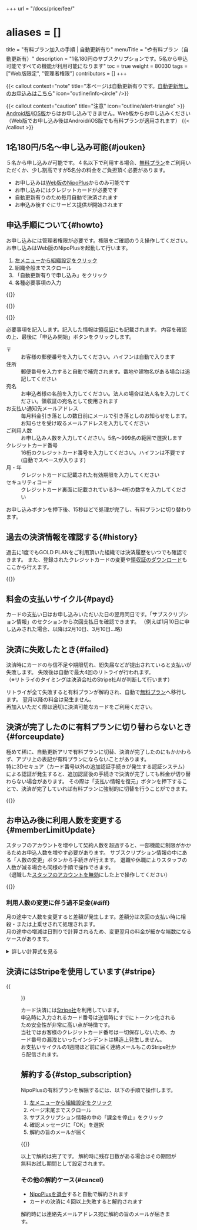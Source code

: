 +++
url = "/docs/price/fee/"
# aliases = []
title = "有料プラン加入の手順 | 自動更新有り"
menuTitle = "💳有料プラン（自動更新有）"
description = "1名180円のサブスクリプションです。5名から申込可能ですべての機能が利用可能になります"
toc = true
weight = 80030
tags = ["Web版限定", "管理者権限"]
contributors = []
+++

{{< callout context="note" title="本ページは自動更新有りです。[自動更新無しのお申込みはこちら](/docs/price/invoice/)" icon="outline/info-circle" />}}

{{< callout context="caution" title="注意" icon="outline/alert-triangle" >}}
[Android版](https://play.google.com/store/apps/details?id=jp.sndbox.nipoplus)/[iOS版](https://apps.apple.com/jp/app/nipoplus/id1625797169)からはお申し込みできません。Web版からお申し込みください（Web版でお申し込み後はAndroid/iOS版でも有料プランが適用されます）
{{< /callout >}}

## 1名180円/5名〜申し込み可能{#jouken}

５名から申し込みが可能です。４名以下で利用する場合、[無料プラン](/docs/price/free/)をご利用いただくか、少し割高ですが5名分の料金をご負担頂く必要があります。

- お申し込みは[Web版のNipoPlus](https://nipoplus.sndbox.jp/)からのみ可能です
- お申し込みにはクレジットカードが必要です
- 自動更新有りのため毎月自動で決済されます
- お申込み後すぐにサービス提供が開始されます

## 申込手順について{#howto}

お申し込みには管理者権限が必要です。権限をご確認のうえ操作してください。  
お申し込みはWeb版のNipoPlusを起動して行います。

1. [左メニューから組織設定をクリック](/docs/manual/initial-setting/staff/rank/#rootSettingBtn)
2. 組織全般までスクロール
3. 「自動更新有りで申し込み」をクリック
4. 各種必要事項の入力

{{<icatch filename="img/entry" msg="組織設定から申込みができます。自動更新有りはクレジットカードが必要です">}}

{{<nextArrow>}}

{{<icatch filename="img/input-card" msg="クレジットカード番号や申込み人数などの必要事項を記入してください" alice="pc">}}

必要事項を記入します。記入した情報は[領収証](/docs/price/receipt/)にも記載されます。
内容を確認の上、最後に「申込み開始」ボタンをクリックします。

<dl class="basic">
  <dt>〒</dt>
  <dd>お客様の郵便番号を入力してください。ハイフンは自動で入ります</dd>
  <dt>住所</dt>
  <dd>郵便番号を入力すると自動で補完されます。番地や建物名がある場合は追記してください</dd>
  <dt>宛名</dt>
  <dd>お申込者様の名前を入力してください。法人の場合は法人名を入力してください。領収証の宛名として使用されます</dd>
  <dt>お支払い通知先メールアドレス</dt>
  <dd>毎月料金引き落としの数日前にメールで引き落としのお知らせをします。お知らせを受け取るメールアドレスを入力してください</dd>
  <dt>ご利用人数</dt>
  <dd>お申し込み人数を入力してください。5名〜999名の範囲で選択します</dd>
  <dt>クレジットカード番号</dt>
  <dd>16桁のクレジットカード番号を入力してください。ハイフンは不要です(自動でスペースが入ります)</dd>
  <dt>月・年</dt>
  <dd>クレジットカードに記載された有効期限を入力してください</dd>
  <dt>セキュリティコード</dt>
  <dd>クレジットカード裏面に記載されている3〜4桁の数字を入力してください</dd>
</dl>

お申し込みボタンを押下後、15秒ほどで処理が完了し、有料プランに切り替わります。

## 過去の決済情報を確認する{#history}

過去に1度でもGOLD PLANをご利用頂いた組織では決済履歴をいつでも確認できます。
また、登録されたクレジットカードの変更や[領収証のダウンロード](/docs/price/receipt/)もここから行えます。

{{<icatch filename="img/receipt" msg="これまでの決済履歴を確認したり領収証のダウンロードもできます">}}

## 料金の支払いサイクル{#payd}

カードの支払い日はお申し込みいただいた日の翌月同日です。「サブスクリプション情報」のセクションから次回支払日を確認できます。
（例えば1月10日に申し込みされた場合、以降は2月10日、3月10日...略）

## 決済に失敗したとき{#failed}

決済時にカードの与信不足や期限切れ、紛失届などが提出されていると支払いが失敗します。
失敗後は自動で最大4回のリトライが行われます。  
（※リトライのタイミングは決済会社のStripe社AIが判断して行います）

リトライが全て失敗すると有料プランが解約され、自動で[無料プラン](/docs/price/free/)へ移行します。
翌月以降の料金は発生ません。  
再加入いただく際は適切に決済可能なカードをご利用ください。

## 決済が完了したのに有料プランに切り替わらないとき{#forceupdate}

極めて稀に、自動更新アリで有料プランに切替、決済が完了したのにもかかわらず、アプリ上の表記が有料プランにならないことがあります。  
特に3Dセキュア（カード番号以外の追加認証手続きが発生する認証システム）による認証が発生すると、追加認証後の手続きで決済が完了しても料金が切り替わらない場合があります。
その際は「支払い情報を復元」ボタンを押下することで、決済が完了していれば有料プランに強制的に切替を行うことができます。

{{<iTablet filename="img/force-update" msg="料金プランが反映されないとき押してね" alice="ok">}}

## お申込み後に利用人数を変更する{#memberLimitUpdate}

スタッフのアカウントを増やして契約人数を超過すると、一部機能に制限がかかるためお申込人数を増やす必要があります。
サブスクリプション情報の中にある「人数の変更」ボタンから手続きが行えます。
退職や休職によりスタッフの人数が減る場合も同様の手順で操作できます。  
（退職した[スタッフのアカウントを無効](/reverse-lookup/account/disable/)にした上で操作してください）

{{<iTablet filename="img/change" msg="人数の変更は画面一番下にあるよ" alice="ok">}}

### 利用人数の変更に伴う過不足金{#diff}

月の途中で人数を変更すると差額が発生します。差額分は次回の支払い時に相殺・または上乗せされて処理されます。  
月の途中の増減は日割りで計算されるため、変更翌月の料金が細かな端数になるケースがあります。

<details>
  <summary>詳しい計算式を見る</summary>

以下のシナリオを考えてみましょう

1. 5月3日に10名でお申し込み
2. 6月20日に人数を10から20へ増加

その際の支払は以下のようになります。7月に金額が多くなり、8月に戻っていることが確認できます。

| 請求書作成日 | 状態           | 金額                                               |
| ------------ | -------------- | -------------------------------------------------- |
| 2022/8/3     | お支払済みです | 3600（◀20名分として平常時の金額が請求）           |
| 2022/7/3     | お支払済みです | 4380（◀この決済時に過不足分が調整される）         |
| 2022/6/3     | お支払済みです | 1800（◀人数増加前。この決済のあとに人数を増やす） |
| 2022/5/3     | お支払済みです | 1800（◀人数増加前）                               |

7月の支払いが3600円ではなく、4380円になっているのは、6月20日に人数を10名増やした分、支払いが不足するためです。
6月20日〜7月3日(13日間)までは＋10名された金額がまだ支払われていないため、この分が日割り計算されて7月3日にまとめて引き落とされます。

より詳細な計算式は次のとおりです。

- 日割りの過不足: 180円×13日(日割り)÷30(1ヶ月)×10名（追加した人数) = 780円
- 7月3日〜8月3日までの料金 3600円（20名×180円)
- 780円＋3,600円＝ 4,380円

なお、8月に入ると未払いが解消されるために料金は3600円に戻ります。
これは過不足のケースですが、逆に人数を減らした場合は、次回支払金額が減ります。
極端に人数を減らす場合、次回請求が発生しない場合もあります。

</details>

## 決済にはStripeを使用しています{#stripe}

{{<figure src="img/stripe.png"  alt="stripe" caption="stripe" >}}

カード決済には[Stripe社](https://stripe.com/jp)を利用しています。  
申込時に入力されるカード番号は送信時にすでにトークン化されるため安全性が非常に高い点が特徴です。  
当社ではお客様のクレジットカード番号は一切保存しないため、カード番号の漏洩といったインシデントは構造上発生しません。  
お支払いサイクルの1週間ほど前に届く連絡メールもこのStripe社から配信されます。

## 解約する{#stop_subscription}

NipoPlusの有料プランを解除するには、以下の手順で操作します。

1. [左メニューから組織設定をクリック](/docs/manual/initial-setting/staff/rank/#rootSettingBtn)
2. ページ末尾までスクロール
3. サブスクリプション情報の中の「課金を停止」をクリック
4. 確認メッセージに「OK」を選択
5. 解約の旨のメールが届く

{{<iTablet filename="img/cancel-subscription" msg="有料プランを辞めると無料プランになるけどそのまま無料で使うこともできるよ" alice="ok">}}

以上で解約は完了です。
解約時に残存日数がある場合はその期間が無料お試し期間として設定されます。

### その他の解約ケース{#cancel}

- [NipoPlusを退会](/docs/manual/utils/org/)すると自動で解約されます
- カードの決済に４回以上失敗すると解約されます

解約時には連絡先メールアドレス宛に解約の旨のメールが届きます。
